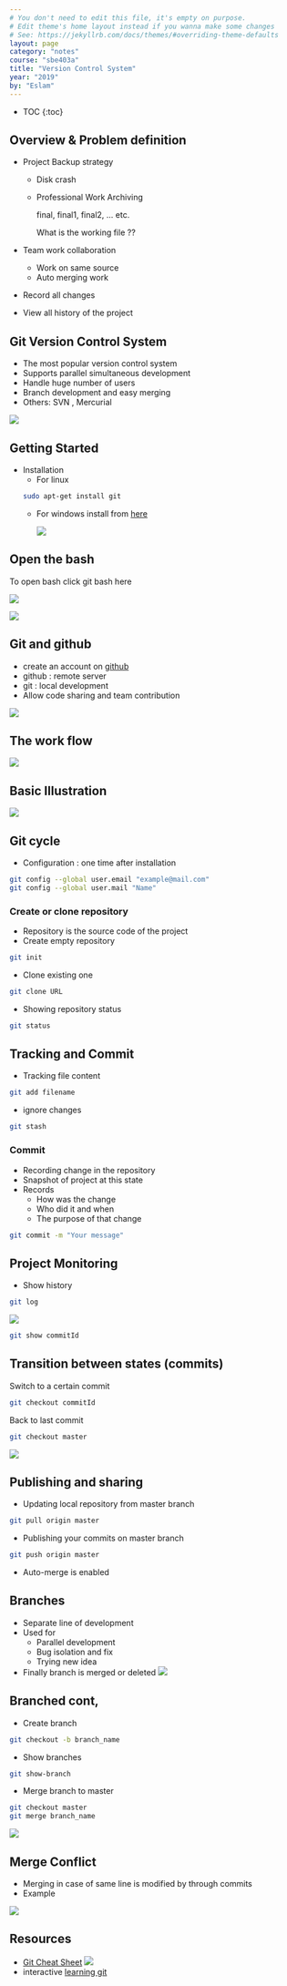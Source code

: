 ```yaml
---
# You don't need to edit this file, it's empty on purpose.
# Edit theme's home layout instead if you wanna make some changes
# See: https://jekyllrb.com/docs/themes/#overriding-theme-defaults
layout: page
category: "notes"
course: "sbe403a"
title: "Version Control System"
year: "2019"
by: "Eslam"
---
```

* TOC
{:toc}


## Overview & Problem definition 

* Project Backup strategy  
    * Disk crash
    * Professional Work Archiving
     
        final, final1, final2, ... etc.
        
        What is the working file ?? 
    
* Team work collaboration
    * Work on same source
    * Auto merging work

* Record all changes
* View all history of the project


## Git Version Control System 

* The most popular version control system 
* Supports parallel simultaneous development
* Handle huge number of users
* Branch development and easy merging 
* Others: SVN , Mercurial

![](../images/w4/git.jpeg)


## Getting Started 
* Installation
    * For linux 
    ```bash
    sudo apt-get install git
    ```
    * For windows install from [here](https://git-scm.com/downloads)
    
        ![](../images/w4/install-win.png) 

## Open the bash 

To open bash click git bash here

 ![](../images/w4/opengit.png)
 

![](../images/w4/bash-here.png)

## Git and github
 
 * create an account on [github](github.com) 
 * github : remote server 
 * git : local development
 * Allow code sharing and team contribution
 
 ![](../images/w4/github.png)


## The work flow 

![](../images/w4/git-github.png)



## Basic Illustration

![](../images/w4/version-control-fig3.png)


## Git cycle
* Configuration : one time after installation

```bash
git config --global user.email "example@mail.com"
git config --global user.mail "Name"
```

### Create or clone repository 

* Repository is the source code of the project 
* Create empty repository 
```bash 
git init
```
* Clone existing one
```bash
git clone URL
```

* Showing repository status 
```bash
git status 
```

## Tracking and Commit

* Tracking file content
```bash
git add filename
```
* ignore changes

```bash
git stash
```

### Commit 

* Recording change in the repository 
* Snapshot of project at this state
* Records 
    * How was the change 
    * Who did it and when
    * The purpose of that change
```bash
git commit -m "Your message"
```

## Project Monitoring 

* Show history 


```bash 
git log 
```

![](../images/w4/commits.png)

```bash
git show commitId
```


## Transition between states (commits)

Switch to a certain commit 

```bash
git checkout commitId
```

Back to last commit 

```bash
git checkout master
```

![](../images/w4/checkout.png)

 

## Publishing and sharing

* Updating local repository from master branch

```bash
git pull origin master 
```

* Publishing your commits on master branch

```bash 
git push origin master
```

* Auto-merge is enabled


## Branches
* Separate line of development
* Used for 
    * Parallel development
    * Bug isolation and fix
    * Trying new idea 
* Finally branch is merged or deleted
![](../images/w4/branch2.png)


## Branched cont, 
* Create branch
```bash 
git checkout -b branch_name
```
* Show branches
```bash 
git show-branch
```
* Merge branch to master

```bash
git checkout master
git merge branch_name
```
![](../images/w4/Branch-1.png)

 
## Merge Conflict

* Merging in case of same line is modified by through commits
* Example 

 ![](../images/w4/conflict.png)



## Resources
* [Git Cheat Sheet](https://services.github.com/on-demand/downloads/github-git-cheat-sheet.pdf)
![](../images/w4/cheatsheet.png)
* interactive [learning git](https://learngitbranching.js.org/)
